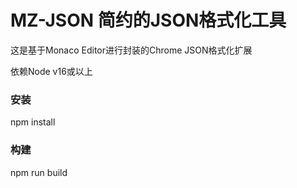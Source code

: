 MZ-JSON 简约的JSON格式化工具
============================

这是基于Monaco Editor进行封装的Chrome JSON格式化扩展

依赖Node v16或以上

### 安装

npm install


### 构建

npm run build
